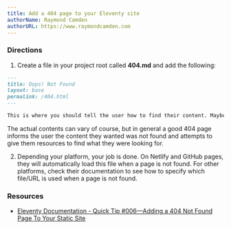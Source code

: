 ```yaml
---
title: Add a 404 page to your Eleventy site
authorName: Raymond Camden
authorURL: https://www.raymondcamden.com
---
```


### Directions
1. Create a file in your project root called **404.md** and add the following:

```md
---
title: Oops! Not Found
layout: base
permalink: /404.html
---

This is where you should tell the user how to find their content. Maybe on the [home page?](./)
```

The actual contents can vary of course, but in general a good 404 page informs the user the content they wanted was not found and attempts to give them resources to find what
they were looking for.

2. Depending your platform, your job is done. On Netlify and GitHub pages, they will automatically load this file when a page is not found. For other platforms, check their documentation
to see how to specify which file/URL is used when a page is not found.

### Resources
- [Eleventy Documentation - Quick Tip #006—Adding a 404 Not Found Page To Your Static Site](https://www.11ty.dev/docs/quicktips/not-found/)
